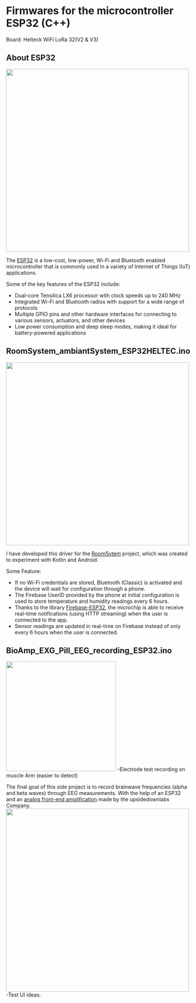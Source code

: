 # Firmwares for the microcontroller ESP32 (C++)
Board: Helteck WiFi LoRa 32(V2 & V3)

## About ESP32
<img src="https://user-images.githubusercontent.com/21226834/235464446-6779fa98-fdd9-4564-8f1c-ca7764851655.png" width="500">

The [ESP32](https://www.espressif.com/en/products/socs/esp32) is a low-cost, low-power, Wi-Fi and Bluetooth enabled microcontroller that is commonly used in a variety of Internet of Things (IoT) applications.

Some of the key features of the ESP32 include:

- Dual-core Tensilica LX6 processor with clock speeds up to 240 MHz
- Integrated Wi-Fi and Bluetooth radios with support for a wide range of protocols
- Multiple GPIO pins and other hardware interfaces for connecting to various sensors, actuators, and other devices
- Low power consumption and deep sleep modes, making it ideal for battery-powered applications

## RoomSystem_ambiantSystem_ESP32HELTEC.ino
<img src="https://user-images.githubusercontent.com/21226834/235457033-428f8851-c87e-459a-891a-dc784a094a4d.jpg" width="500">

I have developed this driver for the [RoomSytem](https://github.com/MattAzerty/RoomSystem) project, which was created to experiment with Kotlin and Android.

Some Feature:
- If no Wi-Fi credentials are stored, Bluetooth (Classic) is activated and the device will wait for configuration through a phone.
- The Firebase UserID provided by the phone at initial configuration is used to store temperature and humidity readings every 6 hours.
- Thanks to the library [Firebase-ESP32](https://github.com/mobizt/Firebase-ESP32), the microchip is able to receive real-time notifications (using HTTP streaming) when the user is connected to the app.
- Sensor readings are updated in real-time on Firebase instead of only every 6 hours when the user is connected.

## BioAmp_EXG_Pill_EEG_recording_ESP32.ino
<img src="https://user-images.githubusercontent.com/21226834/235460151-26c4f648-89e7-479d-8dcf-a0b71a80d0a8.jpg" height="300">
-Electrode test recording on muscle Arm (easier to detect)

The final goal of this side project is to record brainwave frequencies (alpha and beta waves) through EEG measurements.
With the help of an ESP32 and an [analog front-end amplification](https://github.com/upsidedownlabs/BioAmp-EXG-Pill/blob/main/software/EEGFilter/EEGFilter.ino) made by the upsidedownlabs Company.
<img src="https://user-images.githubusercontent.com/21226834/235469761-248f4fae-6f3b-4e28-9edc-3314f5b365a8.png" width="500">
-Test UI ideas.
